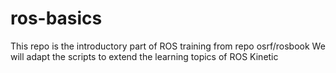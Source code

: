 # ros-basics

This repo is the introductory part of ROS training from repo osrf/rosbook
We will adapt the scripts to extend the learning topics of ROS Kinetic
